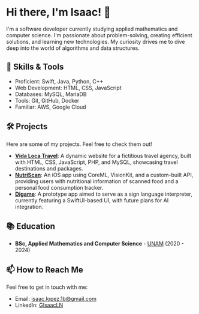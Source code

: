 # Hi there, I'm Isaac! 👋 

I'm a software developer currently studying applied mathematics and computer science. I'm passionate about problem-solving, creating efficient solutions, and learning new technologies. My curiosity drives me to dive deep into the world of algorithms and data structures. 

## 🧰 Skills & Tools

- Proficient: Swift, Java, Python, C++
- Web Development: HTML, CSS, JavaScript
- Databases: MySQL, MariaDB
- Tools: Git, GitHub, Docker
- Familiar: AWS, Google Cloud

## 🛠️ Projects 

Here are some of my projects. Feel free to check them out!

- **[Vida Loca Travel](https://gisaacln.github.io/VidaLocaTravel/)**: A dynamic website for a fictitious travel agency, built with HTML, CSS, JavaScript, PHP, and MySQL, showcasing travel destinations and packages.
- **[NutriScan](#)**: An iOS app using CoreML, VisionKit, and a custom-built API, providing users with nutritional information of scanned food and a personal food consumption tracker.
- **[Digame](#)**: A prototype app aimed to serve as a sign language interpreter, currently featuring a SwiftUI-based UI, with future plans for AI integration.

## 📚 Education

- **BSc, Applied Mathematics and Computer Science** - [UNAM](https://www.unam.mx/) (2020 - 2024)

## 📫 How to Reach Me

Feel free to get in touch with me:

- Email: [isaac.lopez.1b@gmail.com](mailto:isaac.lopez.1b@gmail.com)
- LinkedIn: [GIsaacLN](https://www.linkedin.com/in/gisaacln/)
